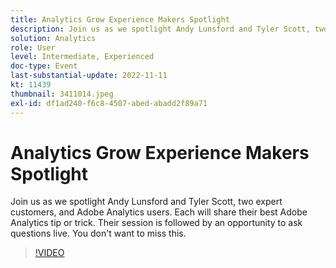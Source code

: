 ```yaml
---
title: Analytics Grow Experience Makers Spotlight
description: Join us as we spotlight Andy Lunsford and Tyler Scott, two expert customers, and Adobe Analytics users. Each will share their best Adobe Analytics tip or trick. Their session is followed by an opportunity to ask questions live. You don't want to miss this.
solution: Analytics
role: User
level: Intermediate, Experienced
doc-type: Event
last-substantial-update: 2022-11-11
kt: 11439
thumbnail: 3411014.jpeg
exl-id: df1ad240-f6c8-4507-abed-abadd2f89a71
---
```

# Analytics Grow Experience Makers Spotlight

Join us as we spotlight Andy Lunsford and Tyler Scott, two expert customers, and Adobe Analytics users. Each will share their best Adobe Analytics tip or trick. Their session is followed by an opportunity to ask questions live. You don't want to miss this.

>[!VIDEO](https://video.tv.adobe.com/v/3411014/?quality=12&learn=on)
